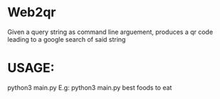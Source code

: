 # Web2qr
Given a query string as command line arguement, produces a qr code leading to a google search of said string

# USAGE:
python3 main.py <query string>
E.g: python3 main.py best foods to eat
